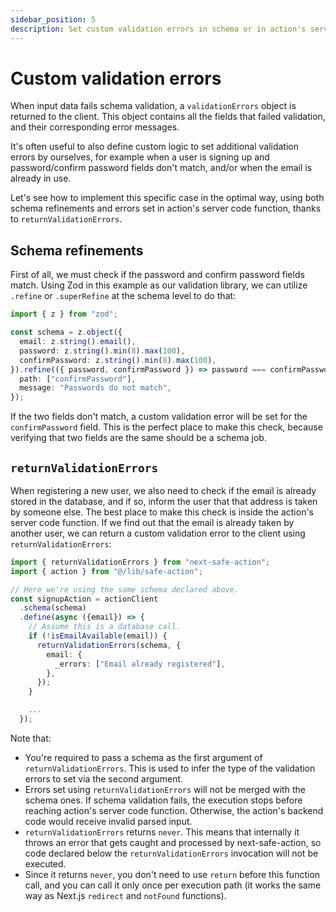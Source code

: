 ```yaml
---
sidebar_position: 5
description: Set custom validation errors in schema or in action's server code function.
---
```


# Custom validation errors

When input data fails schema validation, a `validationErrors` object is returned to the client. This object contains all the fields that failed validation, and their corresponding error messages.

It's often useful to also define custom logic to set additional validation errors by ourselves, for example when a user is signing up and password/confirm password fields don't match, and/or when the email is already in use. 

Let's see how to implement this specific case in the optimal way, using both schema refinements and errors set in action's server code function, thanks to `returnValidationErrors`.

## Schema refinements

First of all, we must check if the password and confirm password fields match. Using Zod in this example as our validation library, we can utilize `.refine` or `.superRefine` at the schema level to do that:

```typescript
import { z } from "zod";

const schema = z.object({
  email: z.string().email(),
  password: z.string().min(8).max(100),
  confirmPassword: z.string().min(8).max(100),
}).refine(({ password, confirmPassword }) => password === confirmPassword, {
  path: ["confirmPassword"],
  message: "Passwords do not match",
});
```

If the two fields don't match, a custom validation error will be set for the `confirmPassword` field. This is the perfect place to make this check, because verifying that two fields are the same should be a schema job.

## `returnValidationErrors`

When registering a new user, we also need to check if the email is already stored in the database, and if so, inform the user that that address is taken by someone else. The best place to make this check is inside the action's server code function. If we find out that the email is already taken by another user, we can return a custom validation error to the client using `returnValidationErrors`:

```typescript
import { returnValidationErrors } from "next-safe-action";
import { action } from "@/lib/safe-action";

// Here we're using the same schema declared above.
const signupAction = actionClient
  .schema(schema)
  .define(async ({email}) => {
    // Assume this is a database call.
    if (!isEmailAvailable(email)) {
      returnValidationErrors(schema, {
        email: {
          _errors: ["Email already registered"],
        },
      });
    }

    ...
  });
```

Note that:
- You're required to pass a schema as the first argument of `returnValidationErrors`. This is used to infer the type of the validation errors to set via the second argument.
- Errors set using `returnValidationErrors` will not be merged with the schema ones. If schema validation fails, the execution stops before reaching action's server code function. Otherwise, the action's backend code would receive invalid parsed input. 
- `returnValidationErrors` returns `never`. This means that internally it throws an error that gets caught and processed by next-safe-action, so code declared below the `returnValidationErrors` invocation will not be executed.
- Since it returns `never`, you don't need to use `return` before this function call, and you can call it only once per execution path (it works the same way as Next.js `redirect` and `notFound` functions).